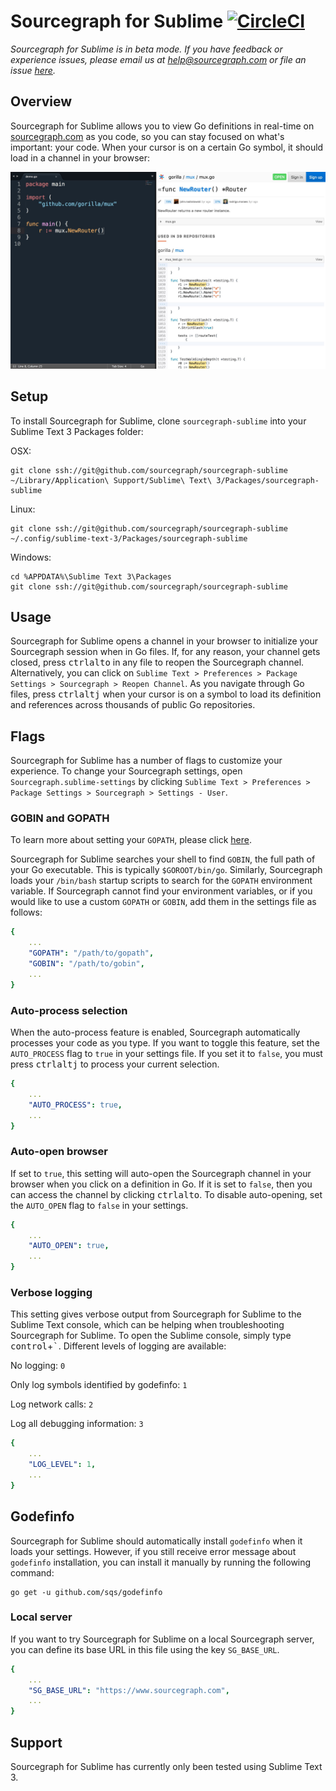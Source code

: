 # Sourcegraph for Sublime [![CircleCI](https://circleci.com/gh/sourcegraph/sourcegraph-sublime.svg?style=svg)](https://circleci.com/gh/sourcegraph/sourcegraph-sublime)

*Sourcegraph for Sublime is in beta mode. If you have feedback or experience issues, please email us at help@sourcegraph.com or file an issue [here](https://github.com/sourcegraph/sourcegraph-sublime/issues).*

## Overview

Sourcegraph for Sublime allows you to view Go definitions in real-time on [sourcegraph.com](http://www.sourcegraph.com) as you code, so you can stay focused on what's important: your code. When your cursor is on a certain Go symbol, it should load in a channel in your browser:

![Sourcegraph for Sublime](images/setup.jpg)

## Setup

To install Sourcegraph for Sublime, clone `sourcegraph-sublime` into your Sublime Text 3 Packages folder:

OSX:

```shell
git clone ssh://git@github.com/sourcegraph/sourcegraph-sublime ~/Library/Application\ Support/Sublime\ Text\ 3/Packages/sourcegraph-sublime
```

Linux:

```shell
git clone ssh://git@github.com/sourcegraph/sourcegraph-sublime ~/.config/sublime-text-3/Packages/sourcegraph-sublime
```

Windows:

```shell
cd %APPDATA%\Sublime Text 3\Packages
git clone ssh://git@github.com/sourcegraph/sourcegraph-sublime
```


## Usage

Sourcegraph for Sublime opens a channel in your browser to initialize your Sourcegraph session when in Go files. If, for any reason, your channel gets closed, press <kbd>ctrl</kbd><kbd>alt</kbd><kbd>o</kbd> in any file to reopen the Sourcegraph channel. Alternatively, you can click on `Sublime Text > Preferences > Package Settings > Sourcegraph > Reopen Channel`. As you navigate through Go files, press <kbd>ctrl</kbd><kbd>alt</kbd><kbd>j</kbd> when your cursor is on a symbol to load its definition and references across thousands of public Go repositories.

## Flags

Sourcegraph for Sublime has a number of flags to customize your experience. To change your Sourcegraph settings, open `Sourcegraph.sublime-settings` by clicking `Sublime Text > Preferences > Package Settings > Sourcegraph > Settings - User`.

### GOBIN and GOPATH

To learn more about setting your `GOPATH`, please click [here](https://golang.org/doc/code.html#GOPATH).

Sourcegraph for Sublime searches your shell to find `GOBIN`, the full path of your Go executable. This is typically `$GOROOT/bin/go`. Similarly, Sourcegraph loads your `/bin/bash` startup scripts to search for the `GOPATH` environment variable. If Sourcegraph cannot find your environment variables, or if you would like to use a custom `GOPATH` or `GOBIN`, add them in the settings file as follows:

```yml
{
	...
	"GOPATH": "/path/to/gopath",
	"GOBIN": "/path/to/gobin",
	...
}
```

### Auto-process selection

When the auto-process feature is enabled, Sourcegraph automatically processes your code as you type. If you want to toggle this feature, set the `AUTO_PROCESS` flag to `true` in your settings file. If you set it to `false`, you must press <kbd>ctrl</kbd><kbd>alt</kbd><kbd>j</kbd> to process your current selection.

```yml
{
	...
	"AUTO_PROCESS": true,
	...
}
```

### Auto-open browser

If set to `true`, this setting will auto-open the Sourcegraph channel in your browser when you click on a definition in Go. If it is set to `false`, then you can access the channel by clicking <kbd>ctrl</kbd><kbd>alt</kbd><kbd>o</kbd>. To disable auto-opening, set the `AUTO_OPEN` flag to `false` in your settings.

```yml
{
	...
	"AUTO_OPEN": true,
	...
}
```

### Verbose logging

This setting gives verbose output from Sourcegraph for Sublime to the Sublime Text console, which can be helping when troubleshooting Sourcegraph for Sublime. To open the Sublime console, simply type <kbd>control</kbd>+<kbd>`</kbd>. Different levels of logging are available:

No logging: `0`

Only log symbols identified by godefinfo: `1`

Log network calls: `2`

Log all debugging information: `3`

```yml
{
	...
	"LOG_LEVEL": 1,
	...
}
```

## Godefinfo

Sourcegraph for Sublime should automatically install `godefinfo` when it loads your settings. However, if you still receive error message about `godefinfo` installation, you can install it manually by running the following command:

```shell
go get -u github.com/sqs/godefinfo
```

### Local server

If you want to try Sourcegraph for Sublime on a local Sourcegraph server, you can define its base URL in this file using the key `SG_BASE_URL`.

```yml
{
	...
	"SG_BASE_URL": "https://www.sourcegraph.com",
	...
}
```

## Support

Sourcegraph for Sublime has currently only been tested using Sublime Text 3.
